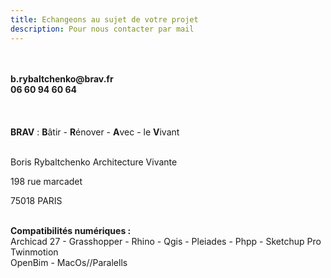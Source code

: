 ```yaml
---
title: Echangeons au sujet de votre projet
description: Pour nous contacter par mail
---
```

</br>
</br>
<b>b.rybaltchenko@brav.fr</b>
</br>
<b> 06 60 94 60 64 </b>
</br>
</br>
</br>
</br>
<b>BRAV</b> :   <b>B</b>âtir  -  <b>R</b>énover  -  <b>A</b>vec  -  le <b>V</b>ivant<br><br>

Boris Rybaltchenko Architecture Vivante

198 rue marcadet

75018 PARIS
</br>
</br>

<b>Compatibilités numériques : </b> </br> Archicad 27 - Grasshopper - Rhino - Qgis - Pleiades - Phpp - Sketchup Pro </br> Twinmotion </br> OpenBim - MacOs//Paralells </br>
